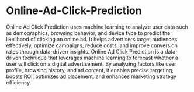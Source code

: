 # Online-Ad-Click-Prediction
Online Ad Click Prediction uses machine learning to analyze user data such as demographics, browsing behavior, and device type to predict the likelihood of clicking an online ad. It helps advertisers target audiences effectively, optimize campaigns, reduce costs, and improve conversion rates through data-driven insights.
Online Ad Click Prediction is a data-driven technique that leverages machine learning to forecast whether a user will click on a digital advertisement. By analyzing factors like user profile, browsing history, and ad content, it enables precise targeting, boosts ROI, optimizes ad placement, and enhances marketing strategy efficiency.
